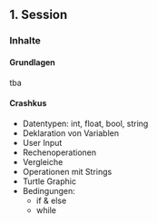 ## 1. Session


### Inhalte

#### Grundlagen
tba

#### Crashkus

* Datentypen: int, float, bool, string
* Deklaration von Variablen
* User Input
* Rechenoperationen
* Vergleiche
* Operationen mit Strings
* Turtle Graphic
* Bedingungen:
  * if & else
  * while
  
  
  
  
  


